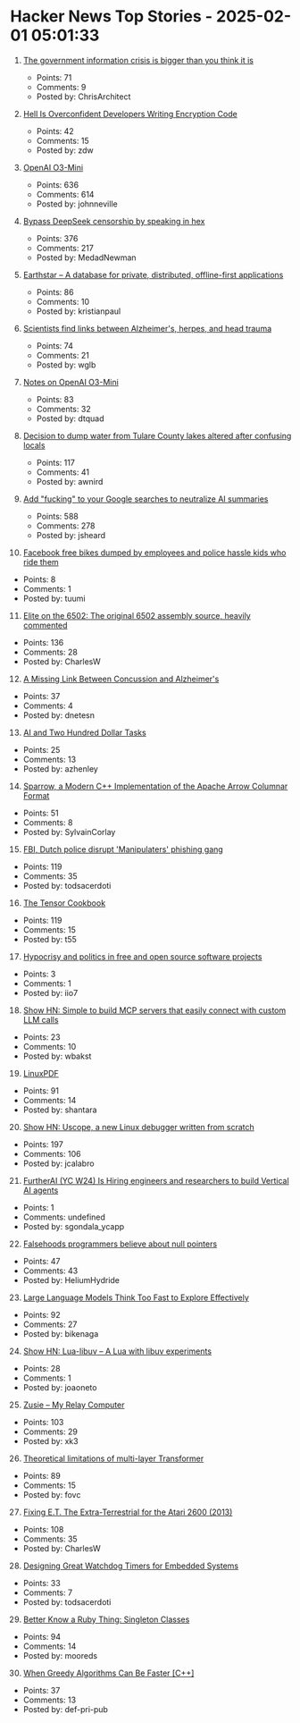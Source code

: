 # Hacker News Top Stories - 2025-02-01 05:01:33

1. [The government information crisis is bigger than you think it is](https://freegovinfo.info/node/14747/)
   - Points: 71
   - Comments: 9
   - Posted by: ChrisArchitect

2. [Hell Is Overconfident Developers Writing Encryption Code](https://soatok.blog/2025/01/31/hell-is-overconfident-developers-writing-encryption-code/)
   - Points: 42
   - Comments: 15
   - Posted by: zdw

3. [OpenAI O3-Mini](https://openai.com/index/openai-o3-mini/)
   - Points: 636
   - Comments: 614
   - Posted by: johnneville

4. [Bypass DeepSeek censorship by speaking in hex](https://substack.com/home/post/p-156004330)
   - Points: 376
   - Comments: 217
   - Posted by: MedadNewman

5. [Earthstar – A database for private, distributed, offline-first applications](https://earthstar-project.org/)
   - Points: 86
   - Comments: 10
   - Posted by: kristianpaul

6. [Scientists find links between Alzheimer's, herpes, and head trauma](https://www.statnews.com/2025/01/07/alzheimers-disease-research-link-between-herpes-virus-head-trauma-dementia/)
   - Points: 74
   - Comments: 21
   - Posted by: wglb

7. [Notes on OpenAI O3-Mini](https://simonwillison.net/2025/Jan/31/o3-mini/)
   - Points: 83
   - Comments: 32
   - Posted by: dtquad

8. [Decision to dump water from Tulare County lakes altered after confusing locals](https://sjvwater.org/decision-to-dump-water-from-tulare-county-lakes-altered-after-sending-locals-in-mad-scramble/)
   - Points: 117
   - Comments: 41
   - Posted by: awnird

9. [Add "fucking" to your Google searches to neutralize AI summaries](https://gizmodo.com/add-fcking-to-your-google-searches-to-neutralize-ai-summaries-2000557710)
   - Points: 588
   - Comments: 278
   - Posted by: jsheard

10. [Facebook free bikes dumped by employees and police hassle kids who ride them](https://www.businessinsider.com/facebook-bikes-locals-stopped-police-riding-employee-bikes-2019-2)
   - Points: 8
   - Comments: 1
   - Posted by: tuumi

11. [Elite on the 6502: The original 6502 assembly source, heavily commented](https://elite.bbcelite.com/)
   - Points: 136
   - Comments: 28
   - Posted by: CharlesW

12. [A Missing Link Between Concussion and Alzheimer's](https://nautil.us/a-missing-link-between-concussion-and-alzheimers-1184691/)
   - Points: 37
   - Comments: 4
   - Posted by: dnetesn

13. [AI and Two Hundred Dollar Tasks](https://blog.ninlabs.com/blog/2025-01-27-two-hundred-dollar-tasks/)
   - Points: 25
   - Comments: 13
   - Posted by: azhenley

14. [Sparrow, a Modern C++ Implementation of the Apache Arrow Columnar Format](https://johan-mabille.medium.com/sparrow-1f23817f6696)
   - Points: 51
   - Comments: 8
   - Posted by: SylvainCorlay

15. [FBI, Dutch police disrupt 'Manipulaters' phishing gang](https://krebsonsecurity.com/2025/01/fbi-dutch-police-disrupt-manipulaters-phishing-gang/)
   - Points: 119
   - Comments: 35
   - Posted by: todsacerdoti

16. [The Tensor Cookbook](https://tensorcookbook.com/)
   - Points: 119
   - Comments: 15
   - Posted by: t55

17. [Hypocrisy and politics in free and open source software projects](https://unixdigest.com/articles/hypocrisy-and-politics-in-free-and-open-source-software-projects.html)
   - Points: 3
   - Comments: 1
   - Posted by: iio7

18. [Show HN: Simple to build MCP servers that easily connect with custom LLM calls](https://mirascope.com/learn/mcp/server/)
   - Points: 23
   - Comments: 10
   - Posted by: wbakst

19. [LinuxPDF](https://github.com/ading2210/linuxpdf)
   - Points: 91
   - Comments: 14
   - Posted by: shantara

20. [Show HN: Uscope, a new Linux debugger written from scratch](https://github.com/jcalabro/uscope)
   - Points: 197
   - Comments: 106
   - Posted by: jcalabro

21. [FurtherAI (YC W24) Is Hiring engineers and researchers to build Vertical AI agents](https://www.ycombinator.com/companies/furtherai/jobs)
   - Points: 1
   - Comments: undefined
   - Posted by: sgondala_ycapp

22. [Falsehoods programmers believe about null pointers](https://purplesyringa.moe/blog/falsehoods-programmers-believe-about-null-pointers/)
   - Points: 47
   - Comments: 43
   - Posted by: HeliumHydride

23. [Large Language Models Think Too Fast to Explore Effectively](https://arxiv.org/abs/2501.18009)
   - Points: 92
   - Comments: 27
   - Posted by: bikenaga

24. [Show HN: Lua-libuv – A Lua with libuv experiments](https://github.com/joaoneto/lua-libuv)
   - Points: 28
   - Comments: 1
   - Posted by: joaoneto

25. [Zusie – My Relay Computer](http://www.nablaman.com/relay/about.php)
   - Points: 103
   - Comments: 29
   - Posted by: xk3

26. [Theoretical limitations of multi-layer Transformer](https://arxiv.org/abs/2412.02975)
   - Points: 89
   - Comments: 15
   - Posted by: fovc

27. [Fixing E.T. The Extra-Terrestrial for the Atari 2600 (2013)](http://www.neocomputer.org/projects/et/)
   - Points: 108
   - Comments: 35
   - Posted by: CharlesW

28. [Designing Great Watchdog Timers for Embedded Systems](https://www.ganssle.com/watchdogs.htm)
   - Points: 33
   - Comments: 7
   - Posted by: todsacerdoti

29. [Better Know a Ruby Thing: Singleton Classes](https://noelrappin.com/blog/2025/01/better-know-a-ruby-thing-singleton-classes/)
   - Points: 94
   - Comments: 14
   - Posted by: mooreds

30. [When Greedy Algorithms Can Be Faster [C++]](https://16bpp.net/blog/post/when-greedy-algorithms-can-be-faster/)
   - Points: 37
   - Comments: 13
   - Posted by: def-pri-pub

